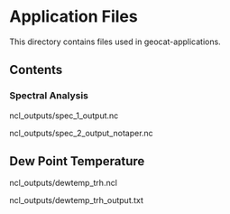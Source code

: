 # Application Files
This directory contains files used in geocat-applications.

## Contents

### Spectral Analysis
ncl_outputs/spec_1_output.nc

ncl_outputs/spec_2_output_notaper.nc

## Dew Point Temperature

ncl_outputs/dewtemp_trh.ncl

ncl_outputs/dewtemp_trh_output.txt

